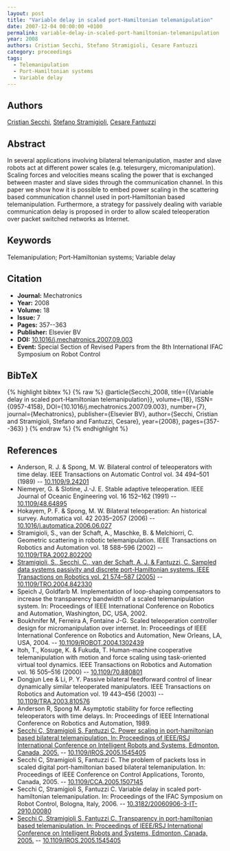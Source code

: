 ```yaml
---
layout: post
title: "Variable delay in scaled port-Hamiltonian telemanipulation"
date: 2007-12-04 00:00:00 +0100
permalink: variable-delay-in-scaled-port-hamiltonian-telemanipulation
year: 2008
authors: Cristian Secchi, Stefano Stramigioli, Cesare Fantuzzi
category: proceedings
tags:
  - Telemanipulation
  - Port-Hamiltonian systems
  - Variable delay
---
```

 
## Authors
[Cristian Secchi](authors/cristian_secchi), [Stefano Stramigioli](authors/stefano_stramigioli), [Cesare Fantuzzi](authors/cesare_fantuzzi)
 
## Abstract
In several applications involving bilateral telemanipulation, master and slave robots act at different power scales (e.g. telesurgery, micromanipulation). Scaling forces and velocities means scaling the power that is exchanged between master and slave sides through the communication channel. In this paper we show how it is possible to embed power scaling in the scattering based communication channel used in port-Hamiltonian based telemanipulation. Furthermore, a strategy for passively dealing with variable communication delay is proposed in order to allow scaled teleoperation over packet switched networks as Internet.
 
## Keywords
Telemanipulation; Port-Hamiltonian systems; Variable delay
 
## Citation
- **Journal:** Mechatronics
- **Year:** 2008
- **Volume:** 18
- **Issue:** 7
- **Pages:** 357--363
- **Publisher:** Elsevier BV
- **DOI:** [10.1016/j.mechatronics.2007.09.003](https://doi.org/10.1016/j.mechatronics.2007.09.003)
- **Event:** Special Section of Revised Papers from the 8th International IFAC Symposium on Robot Control
 
## BibTeX
{% highlight bibtex %}
{% raw %}
@article{Secchi_2008,
  title={{Variable delay in scaled port-Hamiltonian telemanipulation}},
  volume={18},
  ISSN={0957-4158},
  DOI={10.1016/j.mechatronics.2007.09.003},
  number={7},
  journal={Mechatronics},
  publisher={Elsevier BV},
  author={Secchi, Cristian and Stramigioli, Stefano and Fantuzzi, Cesare},
  year={2008},
  pages={357--363}
}
{% endraw %}
{% endhighlight %}
 
## References
- Anderson, R. J. & Spong, M. W. Bilateral control of teleoperators with time delay. IEEE Transactions on Automatic Control vol. 34 494–501 (1989) -- [10.1109/9.24201](https://doi.org/10.1109/9.24201)
- Niemeyer, G. & Slotine, J.-J. E. Stable adaptive teleoperation. IEEE Journal of Oceanic Engineering vol. 16 152–162 (1991) -- [10.1109/48.64895](https://doi.org/10.1109/48.64895)
- Hokayem, P. F. & Spong, M. W. Bilateral teleoperation: An historical survey. Automatica vol. 42 2035–2057 (2006) -- [10.1016/j.automatica.2006.06.027](https://doi.org/10.1016/j.automatica.2006.06.027)
- Stramigioli, S., van der Schaft, A., Maschke, B. & Melchiorri, C. Geometric scattering in robotic telemanipulation. IEEE Transactions on Robotics and Automation vol. 18 588–596 (2002) -- [10.1109/TRA.2002.802200](https://doi.org/10.1109/TRA.2002.802200)
- [Stramigioli, S., Secchi, C., van der Schaft, A. J. & Fantuzzi, C. Sampled data systems passivity and discrete port-Hamiltonian systems. IEEE Transactions on Robotics vol. 21 574–587 (2005)](sampled-data-systems-passivity-and-discrete-port-hamiltonian-systems) -- [10.1109/TRO.2004.842330](https://doi.org/10.1109/TRO.2004.842330)
- Speich J, Goldfarb M. Implementation of loop-shaping compensators to increase the transparency bandwidth of a scaled telemanipulation system. In: Proceedings of IEEE International Conference on Robotics and Automation, Washington, DC, USA, 2002.
- Boukhnifer M, Ferreira A, Fontaine J-G. Scaled teleoperation controller design for micromanipulation over internet. In: Proceedings of IEEE International Conference on Robotics and Automation, New Orleans, LA, USA, 2004. -- [10.1109/ROBOT.2004.1302439](https://doi.org/10.1109/ROBOT.2004.1302439)
- Itoh, T., Kosuge, K. & Fukuda, T. Human-machine cooperative telemanipulation with motion and force scaling using task-oriented virtual tool dynamics. IEEE Transactions on Robotics and Automation vol. 16 505–516 (2000) -- [10.1109/70.880801](https://doi.org/10.1109/70.880801)
- Dongjun Lee & Li, P. Y. Passive bilateral feedforward control of linear dynamically similar teleoperated manipulators. IEEE Transactions on Robotics and Automation vol. 19 443–456 (2003) -- [10.1109/TRA.2003.810576](https://doi.org/10.1109/TRA.2003.810576)
- Anderson R, Spong M. Asymptotic stability for force reflecting teleoperators with time delays. In: Proceedings of IEEE International Conference on Robotics and Automation, 1989.
- [Secchi C, Stramigioli S, Fantuzzi C. Power scaling in port-hamiltonian based bilateral telemanipulation. In: Proceedings of IEEE/RSJ International Conference on Intelligent Robots and Systems, Edmonton, Canada, 2005.](transparency-in-port-hamiltonian-based-telemanipulation-IROS) -- [10.1109/IROS.2005.1545405](https://doi.org/10.1109/IROS.2005.1545405)
- Secchi C, Stramigioli S, Fantuzzi C. The problem of packets loss in scaled digital port-hamiltonian based bilateral telemanipulation. In: Proceedings of IEEE Conference on Control Applications, Toronto, Canada, 2005. -- [10.1109/CCA.2005.1507145](https://doi.org/10.1109/CCA.2005.1507145)
- Secchi C, Stramigioli S, Fantuzzi C. Variable delay in scaled port-hamiltonian telemanipulation. In: Proceedings of the IFAC Symposium on Robot Control, Bologna, Italy, 2006. -- [10.3182/20060906-3-IT-2910.00080](https://doi.org/10.3182/20060906-3-IT-2910.00080)
- [Secchi C, Stramigioli S, Fantuzzi C. Transparency in port-hamiltonian based telemanipulation. In: Proceedings of IEEE/RSJ International Conference on Intelligent Robots and Systems, Edmonton, Canada, 2005.](transparency-in-port-hamiltonian-based-telemanipulation-IROS) -- [10.1109/IROS.2005.1545405](https://doi.org/10.1109/IROS.2005.1545405)


